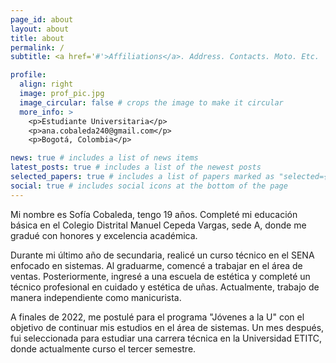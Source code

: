 ```yaml
---
page_id: about
layout: about
title: about
permalink: /
subtitle: <a href='#'>Affiliations</a>. Address. Contacts. Moto. Etc.

profile:
  align: right
  image: prof_pic.jpg
  image_circular: false # crops the image to make it circular
  more_info: >
    <p>Estudiante Universitaria</p>
    <p>ana.cobaleda240@gmail.com</p>
    <p>Bogotá, Colombia</p>

news: true # includes a list of news items
latest_posts: true # includes a list of the newest posts
selected_papers: true # includes a list of papers marked as "selected={true}"
social: true # includes social icons at the bottom of the page
---
```


Mi nombre es Sofía Cobaleda, tengo 19 años. Completé mi educación básica en el Colegio Distrital Manuel Cepeda Vargas, sede A, donde me gradué con honores y excelencia académica.

Durante mi último año de secundaria, realicé un curso técnico en el SENA enfocado en sistemas. Al graduarme, comencé a trabajar en el área de ventas. Posteriormente, ingresé a una escuela de estética y completé un técnico profesional en cuidado y estética de uñas. Actualmente, trabajo de manera independiente como manicurista.

A finales de 2022, me postulé para el programa "Jóvenes a la U" con el objetivo de continuar mis estudios en el área de sistemas. Un mes después, fui seleccionada para estudiar una carrera técnica en la Universidad ETITC, donde actualmente curso el tercer semestre.
